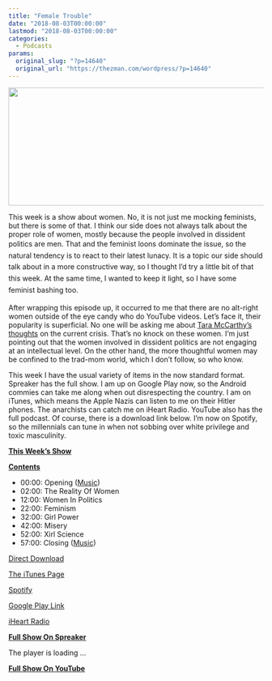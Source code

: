 ```yaml
---
title: "Female Trouble"
date: "2018-08-03T00:00:00"
lastmod: "2018-08-03T00:00:00"
categories:
  - Podcasts
params:
  original_slug: "?p=14640"
  original_url: "https://thezman.com/wordpress/?p=14640"
---
```


[<img
src="http://thezman.com/wordpress/wp-content/uploads/2018/01/Power-Hour.png"
decoding="async" width="600" height="233" />](http://thezman.com/wordpress/wp-content/uploads/2018/01/Power-Hour.png)

This week is a show about women. No, it is not just me mocking
feminists, but there is some of that. I think our side does not always
talk about the proper role of women, mostly because the people involved
in dissident politics are men. <span style="line-height: 1.625;">That
and the feminist loons dominate the issue, so the natural tendency is to
react to their latest lunacy. It is a topic our side should talk about
in a more constructive way, so I thought I’d try a little bit of that
this week. At the same time, I wanted to keep it light, so I have some
feminist bashing too.</span>

After wrapping this episode up, it occurred to me that there are no
alt-right women outside of the eye candy who do YouTube videos. Let’s
face it, their popularity is superficial. No one will be asking me about
<a href="http://www.irreplaceablebook.com/" rel="noopener"
target="_blank">Tara McCarthy’s thoughts</a> on the current crisis.
That’s no knock on these women. I’m just pointing out that the women
involved in dissident politics are not engaging at an intellectual
level. On the other hand, the more thoughtful women may be confined to
the trad-mom world, which I don’t follow, so who know.

This week I have the usual variety of items in the now standard format.
Spreaker has the full show. I am up on Google Play now, so the Android
commies can take me along when out disrespecting the country. I am on
iTunes, which means the Apple Nazis can listen to me on their Hitler
phones. The anarchists can catch me on iHeart Radio. YouTube also has
the full podcast. Of course, there is a download link below. I’m now on
Spotify, so the millennials can tune in when not sobbing over white
privilege and toxic masculinity.

**<u>This Week’s Show</u>**

**<u>Contents</u>**

-   00:00: Opening
    (<a href="https://www.youtube.com/watch?v=lNDb4oqbq6Q" rel="noopener"
    target="_blank">Music</a>)
-   02:00: The Reality Of Women
-   12:00: Women In Politics
-   22:00: Feminism
-   32:00: Girl Power
-   42:00: Misery
-   52:00: Xirl Science
-   57:00: Closing
    (<a href="https://www.youtube.com/watch?v=Gbfnh1oVTk0" rel="noopener"
    target="_blank">Music</a>)

<a href="https://api.spreaker.com/v2/episodes/15408702/download.mp3"
rel="noopener" target="_blank">Direct Download</a>

<a
href="https://itunes.apple.com/us/podcast/the-z-blog-power-hour/id1262799640?mt=2"
rel="noopener" target="_blank">The iTunes Page</a>

<a
href="https://open.spotify.com/show/5BjtT6oNlylv36FNXZxiIc?si=GaW-JFa6RHuOHiF2iHQO3Q"
rel="noopener" target="_blank">Spotify</a>

<a
href="https://playmusic.app.goo.gl/?ibi=com.google.PlayMusic&amp;isi=691797987&amp;ius=googleplaymusic&amp;link=https://play.google.com/music/m/Ign2aae4ofqi7ih4zik5ipqtv3y?t%3DThe_Z_Blog_Power_Hour%26pcampaignid%3DMKT-na-all-co-pr-mu-pod-16"
rel="noopener" target="_blank">Google Play Link</a>

<a href="https://www.iheart.com/podcast/the-z-blog-power-hour-29246491/"
rel="noopener" target="_blank">iHeart Radio</a>

**<u>Full Show On Spreaker</u>**

The player is loading ...

<span class="widget_spinner dark"></span>

**<u>Full Show On YouTube</u>**

<span class="mce_SELRES_start" mce-type="bookmark"
style="display: inline-block; width: 0px; overflow: hidden; line-height: 0;">﻿</span>
